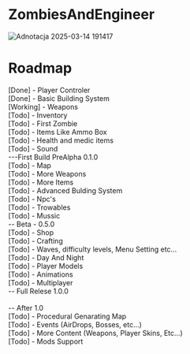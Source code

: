 # ZombiesAndEngineer
![Adnotacja 2025-03-14 191417](https://github.com/user-attachments/assets/862a6888-5b9a-451a-bab3-c84831785026)
 </br>

# Roadmap </br>
[Done] - Player Controler </br>
[Done] - Basic Building System  </br>
[Working] - Weapons </br>
[Todo] - Inventory </br>
[Todo] - First Zombie </br>
[Todo] - Items Like Ammo Box </br>
[Todo] - Health and medic items </br>
[Todo] - Sound</br>
---First Build PreAlpha 0.1.0 </br>
[Todo] - Map </br>
[Todo] - More Weapons </br>
[Todo] - More Items </br>
[Todo] - Advanced Bulding System </br>
[Todo] - Npc's </br>
[Todo] - Trowables </br>
[Todo] - Mussic</br>
-- Beta - 0.5.0 </br>
[Todo] - Shop </br>
[Todo] - Crafting </br>
[Todo] - Waves, difficulty levels, Menu Setting etc... </br>
[Todo] - Day And Night </br>
[Todo] - Player Models</br>
[Todo] - Animations</br>
[Todo] - Multiplayer </br>
-- Full Relese 1.0.0 </br>
 </br>
-- After 1.0 </br>
[Todo] - Procedural Genarating Map </br>
[Todo] - Events (AirDrops, Bosses, etc...) </br>
[Todo] - More Content (Weapons, Player Skins, Etc...) </br>
[Todo] - Mods Support </br>


